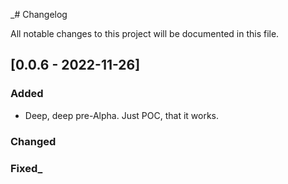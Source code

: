 _# Changelog

All notable changes to this project will be documented in this file.

## [0.0.6 - 2022-11-26]

### Added

- Deep, deep pre-Alpha. Just POC, that it works.

### Changed

### Fixed_
